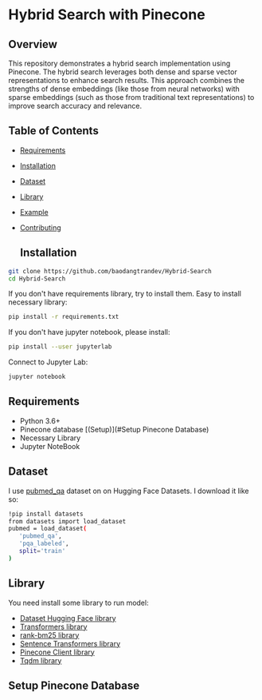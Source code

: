 # Hybrid Search with Pinecone
## Overview
This repository demonstrates a hybrid search implementation using Pinecone. The hybrid search leverages both dense and sparse vector representations to enhance search results. This approach combines the strengths of dense embeddings (like those from neural networks) with sparse embeddings (such as those from traditional text representations) to improve search accuracy and relevance.
## Table of Contents
- [Requirements](#Requirements)
- [Installation](#Installation)
- [Dataset](#Dataset)
- [Library](#Library)
- [Example](#Example)
- [Contributing](#Contributing)

  ## Installation
```bash
git clone https://github.com/baodangtrandev/Hybrid-Search
cd Hybrid-Search
```
If you don't have requirements library, try to install them. Easy to install necessary library:
```bash
pip install -r requirements.txt
```
If you don't have jupyter notebook, please install:
```bash
pip install --user jupyterlab
```
Connect to Jupyter Lab:
```bash
jupyter notebook
```

## Requirements
- Python 3.6+
- Pinecone database [(Setup)](#Setup Pinecone Database)
- Necessary Library
- Jupyter NoteBook

## Dataset
I use [pubmed_qa](https://huggingface.co/datasets/qiaojin/PubMedQA) dataset on on Hugging Face Datasets. I download it like so:
```bash
!pip install datasets
from datasets import load_dataset
pubmed = load_dataset(
   'pubmed_qa',
   'pqa_labeled',
   split='train'
)
```
## Library
You need install some library to run model:
 - [Dataset Hugging Face library](https://github.com/huggingface/datasets)
 - [Transformers library](https://github.com/huggingface/transformers)
 - [rank-bm25 library](https://github.com/dorianbrown/rank_bm25)
 - [Sentence Transformers library](https://github.com/UKPLab/sentence-transformers)
 - [Pinecone Client library](https://github.com/pinecone-io/pinecone-python-client)
 - [Tqdm library](https://github.com/tqdm/tqdm)

## Setup Pinecone Database


